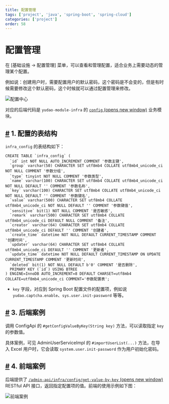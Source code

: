 ```yaml
---
title: 配置管理
tags: ['project', 'java', 'spring-boot', 'spring-cloud']
categories: ['project']
order: 58
---
```

# 配置管理

在 [基础设施 -> 配置管理] 菜单，可以查看和管理配置，适合业务上需要动态的管理某个配置。

 例如说：创建用户时，需要配置用户的默认密码，这个密码是不会变的，但是有时候需要修改这个默认密码，这个时候就可以通过配置管理来修改。

 ![配置中心](https://doc.iocoder.cn/img/%E9%85%8D%E7%BD%AE%E4%B8%AD%E5%BF%83/01.png)

 对应的后端代码是 `yudao-module-infra` 的 [`config`  (opens new window)](https://github.com/YunaiV/ruoyi-vue-pro/blob/master/yudao-module-infra/yudao-module-infra-biz/src/main/java/cn/iocoder/yudao/module/infra/service/config/) 业务模块。

 ## [#](#_1-配置的表结构) 1. 配置的表结构

 `infra_config` 的表结构如下：

 
```
CREATE TABLE `infra_config` (
  `id` int NOT NULL AUTO_INCREMENT COMMENT '参数主键',
  `group` varchar(50) CHARACTER SET utf8mb4 COLLATE utf8mb4_unicode_ci NOT NULL COMMENT '参数分组',
  `type` tinyint NOT NULL COMMENT '参数类型',
  `name` varchar(100) CHARACTER SET utf8mb4 COLLATE utf8mb4_unicode_ci NOT NULL DEFAULT '' COMMENT '参数名称',
  `key` varchar(100) CHARACTER SET utf8mb4 COLLATE utf8mb4_unicode_ci NOT NULL DEFAULT '' COMMENT '参数键名',
  `value` varchar(500) CHARACTER SET utf8mb4 COLLATE utf8mb4_unicode_ci NOT NULL DEFAULT '' COMMENT '参数键值',
  `sensitive` bit(1) NOT NULL COMMENT '是否敏感',
  `remark` varchar(500) CHARACTER SET utf8mb4 COLLATE utf8mb4_unicode_ci DEFAULT NULL COMMENT '备注',
  `creator` varchar(64) CHARACTER SET utf8mb4 COLLATE utf8mb4_unicode_ci DEFAULT '' COMMENT '创建者',
  `create_time` datetime NOT NULL DEFAULT CURRENT_TIMESTAMP COMMENT '创建时间',
  `updater` varchar(64) CHARACTER SET utf8mb4 COLLATE utf8mb4_unicode_ci DEFAULT '' COMMENT '更新者',
  `update_time` datetime NOT NULL DEFAULT CURRENT_TIMESTAMP ON UPDATE CURRENT_TIMESTAMP COMMENT '更新时间',
  `deleted` bit(1) NOT NULL DEFAULT b'0' COMMENT '是否删除',
  PRIMARY KEY (`id`) USING BTREE
) ENGINE=InnoDB AUTO_INCREMENT=8 DEFAULT CHARSET=utf8mb4 COLLATE=utf8mb4_unicode_ci COMMENT='参数配置表';

```
* `key` 字段，对应到 Spring Boot 配置文件的配置项，例如说 `yudao.captcha.enable`、`sys.user.init-password` 等等。

 ## [#](#_3-后端案例) 3. 后端案例

 调用 ConfigApi 的 `#getConfigValueByKey(String key)` 方法，可以读取指定 `key` 的参数值。

 具体案例，可见 AdminUserServiceImpl 的 `#importUserList(...)` 方法，在导入 Excel 用户时，它会读取 `system.user.init-password` 作为用户初始化密码。

 ## [#](#_4-前端案例) 4. 前端案例

 后端提供了 [`/admin-api/infra/config/get-value-by-key`  (opens new window)](https://github.com/YunaiV/ruoyi-vue-pro/blob/master/yudao-module-infra/yudao-module-infra-biz/src/main/java/cn/iocoder/yudao/module/infra/controller/admin/config/ConfigController.java#L70-L82) RESTful API 接口，返回指定配置项的值。前端的使用示例如下图：

 ![前端案例](https://doc.iocoder.cn/img/%E9%85%8D%E7%BD%AE%E4%B8%AD%E5%BF%83/07-vue2.png)

